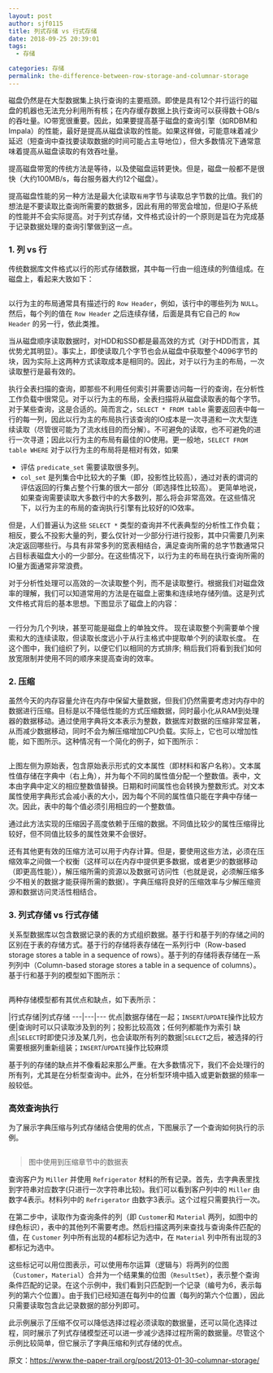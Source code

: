 ```yaml
---
layout: post
author: sjf0115
title: 列式存储 vs 行式存储
date: 2018-09-25 20:39:01
tags:
  - 存储

categories: 存储
permalink: the-difference-between-row-storage-and-columnar-storage
---
```



磁盘仍然是在大型数据集上执行查询的主要瓶颈。即使是具有12个并行运行的磁盘的机器也无法充分利用所有核；在内存缓存数据上执行查询可以获得数十GB/s的吞吐量。IO带宽很重要。因此，如果要提高基于磁盘的查询引擎（如RDBM和Impala）的性能，最好是提高从磁盘读取的性能。如果这样做，可能意味着减少延迟（短查询中查找要读取数据的时间可能占主导地位），但大多数情况下通常意味着提高从磁盘读取的有效吞吐量。

提高磁盘带宽的传统方法是等待，以及使磁盘运转更快。但是，磁盘一般都不是很快（大约100MB/s，每台服务器大约12个磁盘）。

提高磁盘性能的另一种方法是最大化读取`有用`字节与读取总字节数的比值。我们的想法是不要读取比查询所需要的数据多，因此有用的带宽会增加，但是IO子系统的性能并不会实际提高。对于列式存储，文件格式设计的一个原则是旨在为完成基于记录数据处理的查询引擎做到这一点。

### 1. 列 vs 行

传统数据库文件格式以行的形式存储数据，其中每一行由一组连续的列值组成。在磁盘上，看起来大致如下：

![]()

以行为主的布局通常具有描述行的 `Row Header`，例如，该行中的哪些列为 `NULL`。然后，每个列的值在 `Row Header` 之后连续存储，后面是具有它自己的 `Row Header` 的另一行，依此类推。

当从磁盘顺序读取数据时，对HDD和SSD都是最高效的方式（对于HDD而言，其优势尤其明显）。事实上，即使读取几个字节也会从磁盘中获取整个4096字节的块，因为实际上这两种方式读取成本是相同的。因此，对于以行为主的布局，一次读取整行是最有效的。

执行全表扫描的查询，即那些不利用任何索引并需要访问每一行的查询，在分析性工作负载中很常见。对于以行为主的布局，全表扫描将从磁盘读取表的每个字节。对于某些查询，这是合适的。简而言之，`SELECT * FROM table` 需要返回表中每一行的每一列，因此以行为主的布局执行该查询的IO成本是一次寻道和一次大型连续读取（尽管很可能为了流水线目的而分解）。不可避免的读取，也不可避免的进行一次寻道；因此以行为主的布局有最佳的IO使用。更一般地，`SELECT FROM table WHERE` 对于以行为主的布局将是相对有效，如果
- 评估 `predicate_set` 需要读取很多列。
- `col_set` 是列集合中比较大的子集（即，投影性比较高），通过对表的谓词的评估返回的行集占整个行集的很大一部分（即选择性比较高）。
更简单地说，如果查询需要读取大多数行中的大多数列，那么将会非常高效。在这些情况下，以行为主的布局的查询执行引擎有比较好的IO效率。

但是，人们普遍认为这些 `SELECT *` 类型的查询并不代表典型的分析性工作负载；相反，要么不投影大量的列，要么仅针对一少部分行进行投影，其中只需要几列来决定返回哪些行。与具有非常多列的宽表相结合，满足查询所需的总字节数通常只占目标表磁盘大小的一少部分。在这些情况下，以行为主的布局在执行查询所需的IO量方面通常非常浪费。

对于分析性处理可以高效的一次读取整个列，而不是读取整行。根据我们对磁盘效率的理解，我们可以知道常用的方法是在磁盘上密集和连续地存储列值。这是列式文件格式背后的基本思想。下图显示了磁盘上的内容：

![]()

一行分为几个列块，甚至可能是磁盘上的单独文件。 现在读取整个列需要单个搜索和大的连续读取，但读取长度远小于从行主格式中提取单个列的读取长度。 在这个图中，我们组织了列，以便它们以相同的方式排序; 稍后我们将看到我们如何放宽限制并使用不同的顺序来提高查询的效率。


### 2. 压缩

虽然今天的内存容量允许在内存中保留大量数据，但我们仍然需要考虑对内存中的数据进行压缩。目标是以不降低性能的方式压缩数据，同时最小化从RAM到处理器的数据移动。通过使用字典将文本表示为整数，数据库对数据的压缩非常显著，从而减少数据移动，同时不会为解压缩增加CPU负载。实际上，它也可以增加性能，如下图所示。这种情况有一个简化的例子，如下图所示：

![]()

上图左侧为原始表，包含原始表示形式的文本属性（即材料和客户名称）。文本属性值存储在字典中（右上角），并为每个不同的属性值分配一个整数值。表中，文本由字典中定义的相应整数值替换。日期和时间属性也会转换为整数形式。对文本属性使用字典形式会减小表的大小，因为每个不同的属性值只能在字典中存储一次。因此，表中的每个值必须引用相应的一个整数值。

通过此方法实现的压缩因子高度依赖于压缩的数据。不同值比较少的属性压缩得比较好，但不同值比较多的属性效果不会很好。

还有其他更有效的压缩方法可以用于内存计算。但是，要使用这些方法，必须在压缩效率之间做一个权衡（这样可以在内存中提供更多数据，或者更少的数据移动（即更高性能）），解压缩所需的资源以及数据可访问性（也就是说，必须解压缩多少不相关的数据才能获得所需的数据）。字典压缩将良好的压缩效率与少解压缩资源和数据访问灵活性相结合。

### 3. 列式存储 vs 行式存储

关系型数据库以包含数据记录的表的方式组织数据。基于行和基于列的存储之间的区别在于表的存储方式。基于行的存储将表存储在一系列行中（Row-based storage stores a table in a sequence of rows）。基于列的存储将表存储在一系列列中（Column-based storage stores a table in a sequence of columns）。基于行和基于列的模型如下图所示：

![]()

两种存储模型都有其优点和缺点，如下表所示：

|行式存储|列式存储
---|---|---
优点|数据存储在一起；`INSERT`/`UPDATE`操作比较方便|查询时可以只读取涉及到的列；投影比较高效；任何列都能作为索引
缺点|`SELECT`时即使只涉及某几列，也会读取所有列的数据|`SELECT`之后，被选择的行需要根据列重新组装；`INSERT`/`UPDATE`操作比较麻烦

基于列的存储的缺点并不像看起来那么严重。在大多数情况下，我们不会处理行的所有列，尤其是在分析型查询中。此外，在分析型环境中插入或更新数据的频率一般较低。

### 高效查询执行

为了展示字典压缩与列式存储结合使用的优点，下图展示了一个查询如何执行的示例。

![]()

> 图中使用到压缩章节中的数据表

查询客户为 `Miller` 并使用 `Refrigerator` 材料的所有记录。首先，去字典表里找到字符串对应数字(只进行一次字符串比较)。我们可以看到客户列中的 `Miller` 由数字4表示。材料列中的 `Refrigerator` 由数字3表示。这个过程只需要执行一次。

在第二步中，读取作为查询条件的列（即 `Customer`和 `Material` 两列，如图中的绿色标识），表中的其他列不需要考虑。然后扫描这两列来查找与查询条件匹配的值，在 `Customer` 列中所有出现的4都标记为选中，在 `Material` 列中所有出现的3都标记为选中。

这些标记可以用位图表示，可以使用布尔运算（逻辑与）将两列的位图（`Customer`，`Material`）合并为一个结果集的位图（`ResultSet`），表示整个查询条件匹配的记录。在这个示例中，我们看到只匹配到一个记录（编号为6，表示每列的第六个位置）。由于我们已经知道在每列中的位置（每列的第六个位置），因此只需要读取包含此记录数据的部分列即可。

此示例展示了压缩不仅可以降低选择过程必须读取的数据量，还可以简化选择过程，同时展示了列式存储模型还可以进一步减少选择过程所需的数据量。尽管这个示例比较简单，但它展示了字典压缩和列式存储的优点。

原文：https://www.the-paper-trail.org/post/2013-01-30-columnar-storage/

[](https://lenovopress.com/sg248086.pdf)
